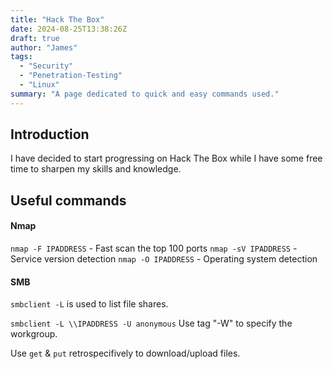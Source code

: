 ```yaml
---
title: "Hack The Box"
date: 2024-08-25T13:38:26Z
draft: true
author: "James"
tags: 
  - "Security"
  - "Penetration-Testing"
  - "Linux"
summary: "A page dedicated to quick and easy commands used."
---
```


## Introduction

I have decided to start progressing on Hack The Box while I have some free time to sharpen my skills and knowledge. 

## Useful commands 

#### Nmap

```nmap -F IPADDRESS``` - Fast scan the top 100 ports
```nmap -sV IPADDRESS``` - Service version detection
```nmap -O IPADDRESS``` - Operating system detection 

#### SMB

```smbclient -L``` is used to list file shares.

```smbclient -L \\IPADDRESS -U anonymous```
  Use tag "-W" to specify the workgroup.

Use ```get``` & ```put``` retrospecifively to download/upload files.
